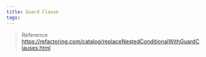 ```yaml
---
title: Guard Clause
tags:
---
```


<!-- more -->

> Reference
> https://refactoring.com/catalog/replaceNestedConditionalWithGuardClauses.html
